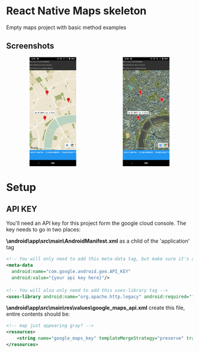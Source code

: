 # React Native Maps skeleton

Empty maps project with basic method examples

## Screenshots

<div style="display:flex; flex-direction: row; justify-content: space-around">
  <img style="width:25%" src='./readme-assets/standard.png'>
  <img style="width:25%" src='./readme-assets/satellite.png'>
</div>

# Setup
## API KEY
You'll need an API key for this project form the google cloud console. The key needs to go in two places:

**\android\app\src\main\AndroidManifest.xml** as a child of the 'application' tag
```xml
<!-- You will only need to add this meta-data tag, but make sure it's a child of application -->
<meta-data
  android:name="com.google.android.geo.API_KEY"
  android:value="{your api key here}"/>

<!-- You will also only need to add this uses-library tag -->
<uses-library android:name="org.apache.http.legacy" android:required="false"/>
```

**\android\app\src\main\res\values\google_maps_api.xml** create this file, entire contents should be:
```xml
<!-- map just appearing gray? -->
<resources>
    <string name="google_maps_key" templateMergeStrategy="preserve" translatable="false">{your api key here}</string>
</resources>
```
